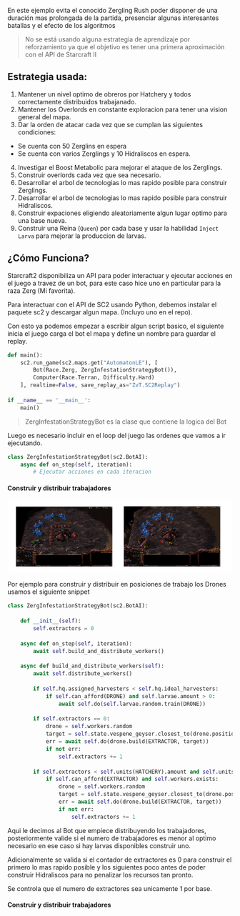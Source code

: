 En este ejemplo evita el conocido Zergling Rush poder disponer de una duración mas prolongada de la partida, presenciar algunas interesantes batallas y el efecto de los algoritmos

> No se está usando alguna estrategia de aprendizaje por reforzamiento ya que el objetivo es tener una primera aproximación con el API de Starcraft II

## Estrategia usada:

1. Mantener un nivel optimo de obreros por Hatchery y todos correctamente distribuidos trabajanado.
2. Mantener los Overlords en constante exploracion para tener una vision general del mapa.
3. Dar la orden de atacar cada vez que se cumplan las siguientes condiciones:
  - Se cuenta con 50 Zerglins en espera
  - Se cuenta con varios Zerglings y 10 Hidraliscos en espera.
4. Investigar el Boost Metabolic para mejorar el ataque de los Zerglings.
5. Construir overlords cada vez que sea necesario.
6. Desarrollar el arbol de tecnologias lo mas rapido posible para construir Zerglings.
7. Desarrollar el arbol de tecnologias lo mas rapido posible para construir Hidraliscos.
8. Construir expaciones eligiendo aleatoriamente algun lugar optimo para una base nueva.
9. Construir una Reina (`Queen`) por cada base y usar la habilidad `Inject Larva` para mejorar la produccion de larvas.

## ¿Cómo Funciona?

Starcraft2 disponibiliza un API para poder interactuar y ejecutar acciones en el juego a travez de un bot, para este caso hice uno en particular para la raza Zerg (Mi favorita).

Para interactuar con el API de SC2 usando Python, debemos instalar el paquete sc2 y descargar algun mapa. (Incluyo uno en el repo).

Con esto ya podemos empezar a escribir algun script basico, el siguiente inicia el juego carga el bot el mapa y define un nombre para guardar el replay.

```python
def main():
    sc2.run_game(sc2.maps.get("AutomatonLE"), [
        Bot(Race.Zerg, ZergInfestationStrategyBot()),
        Computer(Race.Terran, Difficulty.Hard)
    ], realtime=False, save_replay_as="ZvT.SC2Replay")

if __name__ == '__main__':
    main()
```

> ZergInfestationStrategyBot es la clase que contiene la logica del Bot

Luego es necesario incluir en el loop del juego las ordenes que vamos a ir ejecutando.

```python
class ZergInfestationStrategyBot(sc2.BotAI):
    async def on_step(self, iteration):
        # Ejecutar acciones en cada iteracion
```

#### Construir y distribuir trabajadores

![build-and-work](/images/BuildAndWork.png)

Por ejemplo para construir y distribuir en posiciones de trabajo los Drones usamos el siguiente snippet

```python
class ZergInfestationStrategyBot(sc2.BotAI):

    def __init__(self):
        self.extractors = 0
    
    async def on_step(self, iteration):
        await self.build_and_distribute_workers()
    
    async def build_and_distribute_workers(self):
        await self.distribute_workers()
        
        if self.hq.assigned_harvesters < self.hq.ideal_harvesters:
            if self.can_afford(DRONE) and self.larvae.amount > 0:
                await self.do(self.larvae.random.train(DRONE))

        if self.extractors == 0:
            drone = self.workers.random
            target = self.state.vespene_geyser.closest_to(drone.position)
            err = await self.do(drone.build(EXTRACTOR, target))
            if not err:
                self.extractors += 1

        if self.extractors < self.units(HATCHERY).amount and self.units(LAIR).ready.exists:
            if self.can_afford(EXTRACTOR) and self.workers.exists:
                drone = self.workers.random
                target = self.state.vespene_geyser.closest_to(drone.position)
                err = await self.do(drone.build(EXTRACTOR, target))
                if not err:
                    self.extractors += 1
```

Aqui le decimos al Bot que empiece distribuyendo los trabajadores, posteriormente valide si el numero de trabajadores es menor al optimo necesario en ese caso si hay larvas disponibles construir uno.

Adicionalmente se valida si el contador de extractores es 0 para construir el primero lo mas rapido posible y los siguientes poco antes de poder construir Hidraliscos para no penalizar los recursos tan pronto.

Se controla que el numero de extractores sea unicamente 1 por base.


#### Construir y distribuir trabajadores